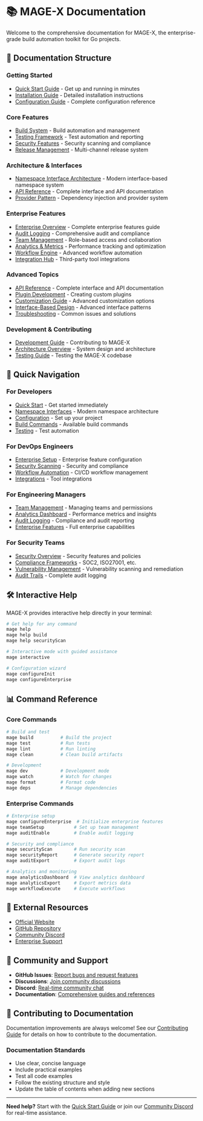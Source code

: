 # 📚 MAGE-X Documentation

Welcome to the comprehensive documentation for MAGE-X, the enterprise-grade build automation toolkit for Go projects.

## 📖 Documentation Structure

### Getting Started
- [Quick Start Guide](QUICK_START.md) - Get up and running in minutes
- [Installation Guide](INSTALLATION.md) - Detailed installation instructions
- [Configuration Guide](CONFIGURATION.md) - Complete configuration reference

### Core Features
- [Build System](BUILD.md) - Build automation and management
- [Testing Framework](TESTING.md) - Test automation and reporting
- [Security Features](SECURITY.md) - Security scanning and compliance
- [Release Management](RELEASE.md) - Multi-channel release system

### Architecture & Interfaces
- [Namespace Interface Architecture](NAMESPACE_INTERFACES.md) - Modern interface-based namespace system
- [API Reference](API_REFERENCE.md) - Complete interface and API documentation
- [Provider Pattern](PROVIDER_PATTERN.md) - Dependency injection and provider system

### Enterprise Features
- [Enterprise Overview](ENTERPRISE.md) - Complete enterprise features guide
- [Audit Logging](AUDIT.md) - Comprehensive audit and compliance
- [Team Management](TEAM.md) - Role-based access and collaboration
- [Analytics & Metrics](ANALYTICS.md) - Performance tracking and optimization
- [Workflow Engine](WORKFLOWS.md) - Advanced workflow automation
- [Integration Hub](INTEGRATIONS.md) - Third-party tool integrations

### Advanced Topics
- [API Reference](API_REFERENCE.md) - Complete interface and API documentation
- [Plugin Development](PLUGINS.md) - Creating custom plugins
- [Customization Guide](CUSTOMIZATION.md) - Advanced customization options
- [Interface-Based Design](INTERFACE_BASED_NAMESPACES.md) - Advanced interface patterns
- [Troubleshooting](TROUBLESHOOTING.md) - Common issues and solutions

### Development & Contributing
- [Development Guide](../.github/CONTRIBUTING.md) - Contributing to MAGE-X
- [Architecture Overview](ARCHITECTURE.md) - System design and architecture
- [Testing Guide](TESTING.md) - Testing the MAGE-X codebase

## 🚀 Quick Navigation

### For Developers
- [Quick Start](QUICK_START.md) - Get started immediately
- [Namespace Interfaces](NAMESPACE_INTERFACES.md) - Modern namespace architecture
- [Configuration](CONFIGURATION.md) - Set up your project
- [Build Commands](BUILD.md) - Available build commands
- [Testing](TESTING.md) - Test automation

### For DevOps Engineers
- [Enterprise Setup](ENTERPRISE.md) - Enterprise feature configuration
- [Security Scanning](SECURITY.md) - Security and compliance
- [Workflow Automation](WORKFLOWS.md) - CI/CD workflow management
- [Integrations](INTEGRATIONS.md) - Tool integrations

### For Engineering Managers
- [Team Management](TEAM.md) - Managing teams and permissions
- [Analytics Dashboard](ANALYTICS.md) - Performance metrics and insights
- [Audit Logging](AUDIT.md) - Compliance and audit reporting
- [Enterprise Features](ENTERPRISE.md) - Full enterprise capabilities

### For Security Teams
- [Security Overview](SECURITY.md) - Security features and policies
- [Compliance Frameworks](ENTERPRISE.md#compliance-frameworks) - SOC2, ISO27001, etc.
- [Vulnerability Management](ENTERPRISE.md#security-scanning--policy-enforcement) - Vulnerability scanning and remediation
- [Audit Trails](AUDIT.md) - Complete audit logging

## 🛠️ Interactive Help

MAGE-X provides interactive help directly in your terminal:

```bash
# Get help for any command
mage help
mage help build
mage help securityScan

# Interactive mode with guided assistance
mage interactive

# Configuration wizard
mage configureInit
mage configureEnterprise
```

## 📊 Command Reference

### Core Commands
```bash
# Build and test
mage build          # Build the project
mage test           # Run tests
mage lint           # Run linting
mage clean          # Clean build artifacts

# Development
mage dev            # Development mode
mage watch          # Watch for changes
mage format         # Format code
mage deps           # Manage dependencies
```

### Enterprise Commands
```bash
# Enterprise setup
mage configureEnterprise  # Initialize enterprise features
mage teamSetup           # Set up team management
mage auditEnable         # Enable audit logging

# Security and compliance
mage securityScan        # Run security scan
mage securityReport      # Generate security report
mage auditExport         # Export audit logs

# Analytics and monitoring
mage analyticsDashboard  # View analytics dashboard
mage analyticsExport     # Export metrics data
mage workflowExecute     # Execute workflows
```

## 🔗 External Resources

- [Official Website](https://mage-x.com)
- [GitHub Repository](https://github.com/mrz1836/go-mage)
- [Community Discord](https://discord.gg/mage-x)
- [Enterprise Support](mailto:enterprise@mage-x.com)

## 🤝 Community and Support

- **GitHub Issues**: [Report bugs and request features](https://github.com/mrz1836/go-mage/issues)
- **Discussions**: [Join community discussions](https://github.com/mrz1836/go-mage/discussions)
- **Discord**: [Real-time community chat](https://discord.gg/mage-x)
- **Documentation**: [Comprehensive guides and references](https://docs.mage-x.com)

## 📝 Contributing to Documentation

Documentation improvements are always welcome! See our [Contributing Guide](../.github/CONTRIBUTING.md) for details on how to contribute to the documentation.

### Documentation Standards
- Use clear, concise language
- Include practical examples
- Test all code examples
- Follow the existing structure and style
- Update the table of contents when adding new sections

---

**Need help?** Start with the [Quick Start Guide](QUICK_START.md) or join our [Community Discord](https://discord.gg/mage-x) for real-time assistance.
